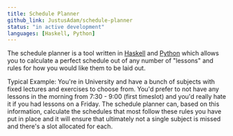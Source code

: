 ```yaml
---
title: Schedule Planner
github_link: JustusAdam/schedule-planner
status: "in active development"
languages: [Haskell, Python]
---
```


The schedule planner is a tool written in [Haskell](//haskell.org) and [Python](//python.org) which allows you to calculate a perfect schedule out of any number of "lessons" and rules for how you would like them to be laid out.

Typical Example:
You're in University and have a bunch of subjects with fixed lectures and exercises to choose from. You'd prefer to not have any lessons in the morning from 7:30 - 9:00 (first timeslot) and you'd really hate it if you had lessons on a Friday.
The schedule planner can, based on this information, calculate the schedules that most follow these rules you have put in place and it will ensure that ultimately not a single subject is missed and there's a slot allocated for each.
